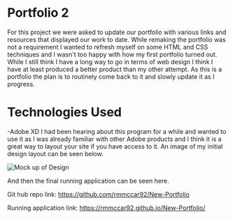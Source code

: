 # Portfolio 2

For this project we were asked to update our portfolio with various links and resources that displayed our work to date. While remaking the portfolio was not a requirement I wanted to refresh myself on some HTML and CSS techniques and I wasn't too happy with how my first portfolio turned out. While I still think I have a long way to go in terms of web design I think I have at least produced a better product than my other attempt. As this is a portfolio the plan is to routinely come back to it and slowly update it as I progress. 

# Technologies Used

-Adobe XD
I had been hearing about this program for a while and wanted to use it as I was already familiar with other Adobe products and I think it is a great way to layout your site if you have access to it. An image of my initial design layout can be seen below.

![Mock up of Design]()


And then the final running application can be seen here.




Git hub repo link: https://github.com/rmmccar92/New-Portfolio

Running application link: https://rmmccar92.github.io/New-Portfolio/